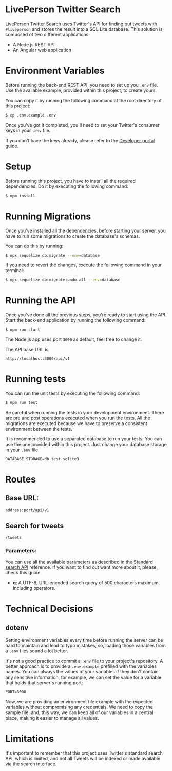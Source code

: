 # LivePerson Twitter Search

LivePerson Twitter Search uses Twitter's API for finding out tweets with `#liveperson` and stores the result into a SQL Lite database. This solution is composed of two different applications:

 - A Node.js REST API
 - An Angular web application

# Environment Variables

Before running the back-end REST API, you need to set up you `.env` file. Use the available example, provided within this project, to create yours.

You can copy it by running the following command at the root directory of this project:

```sh
$ cp .env.example .env
```

Once you've got it completed, you'll need to set your Twitter's consumer keys in your `.env` file.

If you don't have the keys already, please refer to the [Developer portal] guide.

# Setup

Before running this project, you have to install all the required dependencies. Do it by executing the following command:

```sh
$ npm install
```

# Running Migrations

Once you've installed all the dependencies, before starting your server, you have to run some migrations to create the database's schemas.

You can do this by running:

```sh
$ npx sequelize db:migrate --env=database
```

If you need to revert the changes, execute the following command in your terminal:

```sh
$ npx sequelize db:migrate:undo:all --env=database
```

# Running the API

Once you've done all the previous steps, you're ready to start using the API. Start the back-end application by running the following command:

```sh
$ npm run start
```

The Node.js app uses port `3000` as default, feel free to change it.

The API base URL is:

```
http://localhost:3000/api/v1
```

# Running tests

You can run the unit tests by executing the following command:

```sh
$ npm run test
```

Be careful when running the tests in your development environment. There are pre and post operations executed when you run the tests. All the migrations are executed because we have to preserve a consistent environment between the tests.

It is recommended to use a separated database to run your tests. You can use the one provided within this project. Just change your database storage in your `.env` file.

```
DATABASE_STORAGE=db.test.sqlite3
```

# Routes

## Base URL:
```
address:port/api/v1
```

## Search for tweets

```
/tweets
```

### Parameters:
You can use all the available parameters as described in the [Standard search API] reference. If you want to find out want more about it, please, check this guide.

- **q**: A UTF-8, URL-encoded search query of 500 characters maximum, including operators.

# Technical Decisions
## dotenv
Setting environment variables every time before running the server can be hard to maintain and lead to typo mistakes, so, loading those variables from a `.env` files sound a lot better.

It's not a good practice to commit a `.env` file to your project's repository. A better approach is to provide a `.env.example` prefilled with the variables names. You can always the values of your variables if they don't contain any sensitive information, for example, we can set the value for a variable that holds that server's running port:

```
PORT=3000
```

Now, we are providing an environment file example with the expected variables without compromising any credentials. We need to copy the sample file, and, this way, we can keep all of our variables in a central place, making it easier to manage all values.

# Limitations

It's important to remember that this project uses Twitter's standard search API, which is limited, and not all Tweets will be indexed or made available via the search interface.

[Developer portal]: <https://developer.twitter.com/en/docs/basics/developer-portal/overview>
[Standard search API]: <https://developer.twitter.com/en/docs/tweets/search/api-reference/get-search-tweets>